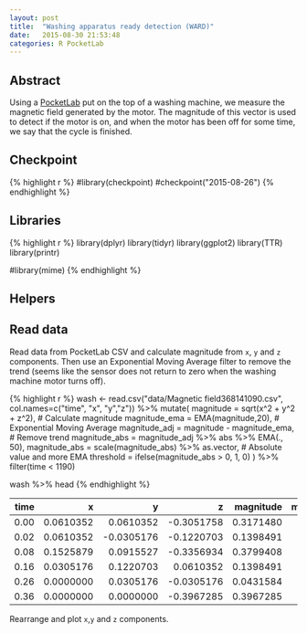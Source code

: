 ```yaml
---
layout: post
title:  "Washing apparatus ready detection (WARD)"
date:   2015-08-30 21:53:48
categories: R PocketLab
---
```


## Abstract

Using a [PocketLab](http://thepocketlab.com/) put on the top of a washing machine, we measure the magnetic field generated by the motor. The magnitude of this vector is used to detect if the motor is on, and when the motor has been off for some time, we say that the cycle is finished.

## Checkpoint


{% highlight r %}
#library(checkpoint)
#checkpoint("2015-08-26")
{% endhighlight %}

## Libraries


{% highlight r %}
library(dplyr)
library(tidyr)
library(ggplot2)
library(TTR)
library(printr)

#library(mime)
{% endhighlight %}

## Helpers

## Read data

Read data from PocketLab CSV and calculate magnitude from `x`, `y` and `z` components. Then use an Exponential Moving Average filter to remove the trend (seems like the sensor does not return to zero when the washing machine motor turns off).


{% highlight r %}
wash <- read.csv("data/Magnetic field368141090.csv", col.names=c("time", "x", "y","z")) %>%
	mutate(
		magnitude = sqrt(x^2 + y^2 + z^2), # Calculate magnitude
		magnitude_ema = EMA(magnitude,20), # Exponential Moving Average
		magnitude_adj = magnitude - magnitude_ema, # Remove trend
		magnitude_abs = magnitude_adj %>% abs %>% EMA(., 50),
		magnitude_abs = scale(magnitude_abs) %>% as.vector, # Absolute value and more EMA
		threshold = ifelse(magnitude_abs > 0, 1, 0)
	) %>%
	filter(time < 1190)

wash %>% head
{% endhighlight %}



| time|         x|          y|          z| magnitude| magnitude_ema| magnitude_adj| magnitude_abs| threshold|
|----:|---------:|----------:|----------:|---------:|-------------:|-------------:|-------------:|---------:|
| 0.00| 0.0610352|  0.0610352| -0.3051758| 0.3171480|            NA|            NA|            NA|        NA|
| 0.02| 0.0610352| -0.0305176| -0.1220703| 0.1398491|            NA|            NA|            NA|        NA|
| 0.08| 0.1525879|  0.0915527| -0.3356934| 0.3799408|            NA|            NA|            NA|        NA|
| 0.16| 0.0305176|  0.1220703|  0.0610352| 0.1398491|            NA|            NA|            NA|        NA|
| 0.26| 0.0000000|  0.0305176| -0.0305176| 0.0431584|            NA|            NA|            NA|        NA|
| 0.36| 0.0000000|  0.0000000| -0.3967285| 0.3967285|            NA|            NA|            NA|        NA|

Rearrange and plot `x`,`y` and `z` components.













